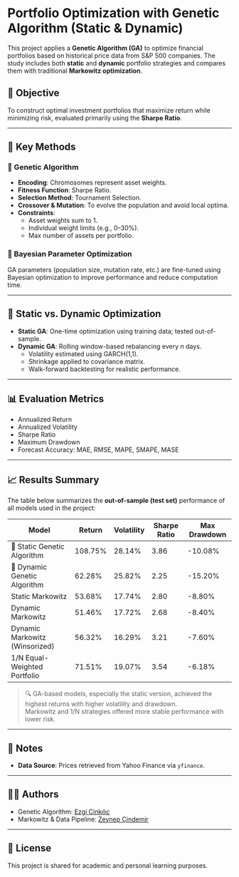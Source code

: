 # Portfolio Optimization with Genetic Algorithm (Static & Dynamic)

This project applies a **Genetic Algorithm (GA)** to optimize financial portfolios based on historical price data from S&P 500 companies. The study includes both **static** and **dynamic** portfolio strategies and compares them with traditional **Markowitz optimization**.

## 📌 Objective

To construct optimal investment portfolios that maximize return while minimizing risk, evaluated primarily using the **Sharpe Ratio**.

---

## 🧠 Key Methods

### 🧬 Genetic Algorithm

- **Encoding**: Chromosomes represent asset weights.
- **Fitness Function**: Sharpe Ratio.
- **Selection Method**: Tournament Selection.
- **Crossover & Mutation**: To evolve the population and avoid local optima.
- **Constraints**:
  - Asset weights sum to 1.
  - Individual weight limits (e.g., 0–30%).
  - Max number of assets per portfolio.

### 🔧 Bayesian Parameter Optimization

GA parameters (population size, mutation rate, etc.) are fine-tuned using Bayesian optimization to improve performance and reduce computation time.

---

## 🧪 Static vs. Dynamic Optimization

- **Static GA**: One-time optimization using training data; tested out-of-sample.
- **Dynamic GA**: Rolling window-based rebalancing every _n_ days.
  - Volatility estimated using GARCH(1,1).
  - Shrinkage applied to covariance matrix.
  - Walk-forward backtesting for realistic performance.

---

## 📊 Evaluation Metrics

- Annualized Return  
- Annualized Volatility  
- Sharpe Ratio  
- Maximum Drawdown  
- Forecast Accuracy: MAE, RMSE, MAPE, SMAPE, MASE

---

## 📈 Results Summary

The table below summarizes the **out-of-sample (test set)** performance of all models used in the project:

| Model                                  | Return   | Volatility | Sharpe Ratio | Max Drawdown |
|----------------------------------------|----------|------------|---------------|---------------|
| 📌 Static Genetic Algorithm            | 108.75%  | 28.14%     | 3.86          | -10.08%       |
| 📌 Dynamic Genetic Algorithm           | 62.28%   | 25.82%     | 2.25          | -15.20%       |
| Static Markowitz                       | 53.68%   | 17.74%     | 2.80          | -8.80%        |
| Dynamic Markowitz                      | 51.46%   | 17.72%     | 2.68          | -8.40%        |
| Dynamic Markowitz (Winsorized)        | 56.32%   | 16.29%     | 3.21          | -7.60%        |
| 1/N Equal-Weighted Portfolio           | 71.51%   | 19.07%     | 3.54          | -6.18%        |

> 🔍 GA-based models, especially the static version, achieved the highest returns with higher volatility and drawdown.  
> Markowitz and 1/N strategies offered more stable performance with lower risk.

---

## 🔗 Notes

- **Data Source**: Prices retrieved from Yahoo Finance via `yfinance`.

---

## 👩‍💻 Authors

- Genetic Algorithm: [Ezgi Cinkılıç](https://github.com/Ezgi-Cinkilic)
- Markowitz & Data Pipeline: [Zeynep Çindemir](https://github.com/zeynepcindemir)

---

## 📜 License

This project is shared for academic and personal learning purposes.

